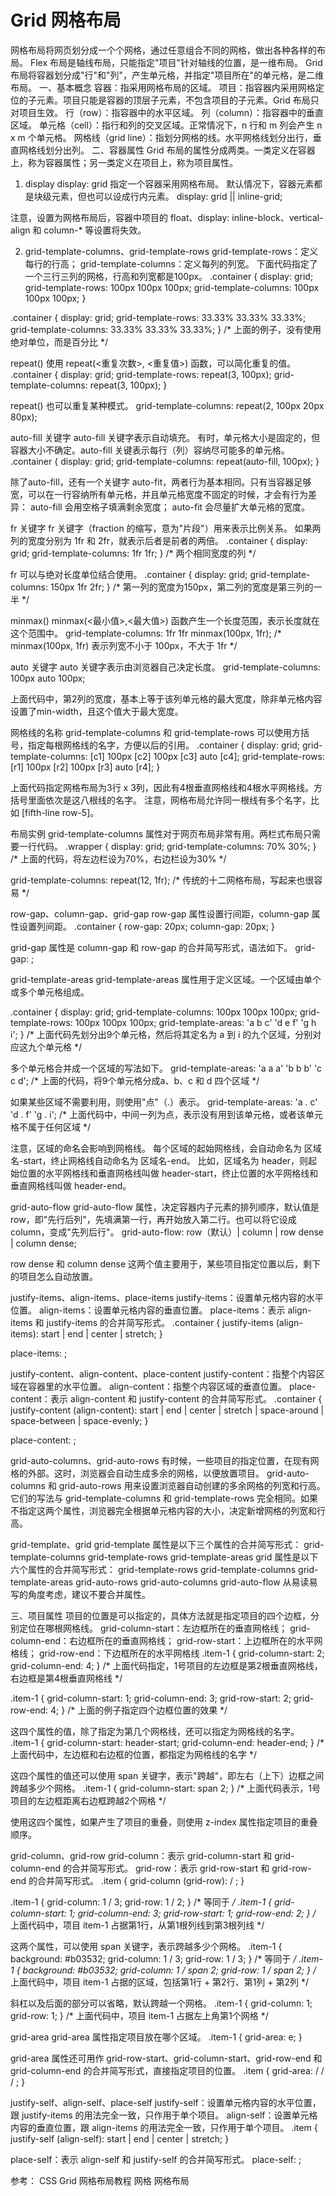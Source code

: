 # Grid 网格布局

网格布局将网页划分成一个个网格，通过任意组合不同的网格，做出各种各样的布局。
Flex 布局是轴线布局，只能指定"项目"针对轴线的位置，是一维布局。
Grid 布局将容器划分成"行"和"列"，产生单元格，并指定"项目所在"的单元格，是二维布局。
一、基本概念
容器：指采用网格布局的区域。
项目：指容器内采用网格定位的子元素。项目只能是容器的顶层子元素，不包含项目的子元素。Grid 布局只对项目生效。
行（row）：指容器中的水平区域。
列（column）：指容器中的垂直区域。
单元格（cell）：指行和列的交叉区域。正常情况下，n 行和 m 列会产生 n x m 个单元格。
网格线（grid line）：指划分网格的线。水平网格线划分出行，垂直网格线划分出列。
二、容器属性
Grid 布局的属性分成两类。一类定义在容器上，称为容器属性；另一类定义在项目上，称为项目属性。

1. display
display: grid 指定一个容器采用网格布局。
默认情况下，容器元素都是块级元素，但也可以设成行内元素。
display: grid || inline-grid;

注意，设置为网格布局后，容器中项目的 float、display: inline-block、vertical-align 和 column-* 等设置将失效。

2. grid-template-columns、grid-template-rows
grid-template-rows：定义每行的行高；
grid-template-columns：定义每列的列宽。
下面代码指定了一个三行三列的网格，行高和列宽都是100px。
.container {
  display: grid;
  grid-template-rows: 100px 100px 100px;
  grid-template-columns: 100px 100px 100px;
}

.container {
  display: grid;
  grid-template-rows: 33.33% 33.33% 33.33%;
  grid-template-columns: 33.33% 33.33% 33.33%;
}
/* 上面的例子，没有使用绝对单位，而是百分比 */


repeat()
使用 repeat(<重复次数>, <重复值>) 函数，可以简化重复的值。
.container {
  display: grid;
  grid-template-rows: repeat(3, 100px);
  grid-template-columns: repeat(3, 100px);
}


repeat() 也可以重复某种模式。
grid-template-columns: repeat(2, 100px 20px 80px);


auto-fill 关键字
auto-fill 关键字表示自动填充。
有时，单元格大小是固定的，但容器大小不确定。auto-fill 关键表示每行（列）容纳尽可能多的单元格。
.container {
  display: grid;
  grid-template-columns: repeat(auto-fill, 100px);
}

除了auto-fill，还有一个关键字 auto-fit，两者行为基本相同。只有当容器足够宽，可以在一行容纳所有单元格，并且单元格宽度不固定的时候，才会有行为差异：
auto-fill 会用空格子填满剩余宽度；
auto-fit 会尽量扩大单元格的宽度。

fr 关键字
fr 关键字（fraction 的缩写，意为"片段"）用来表示比例关系。
如果两列的宽度分别为 1fr 和 2fr，就表示后者是前者的两倍。
.container {
  display: grid;
  grid-template-columns: 1fr 1fr;
}
/* 两个相同宽度的列 */


fr 可以与绝对长度单位结合使用。
.container {
  display: grid;
  grid-template-columns: 150px 1fr 2fr;
}
/* 第一列的宽度为150px，第二列的宽度是第三列的一半 */


minmax()
minmax(<最小值>,<最大值>) 函数产生一个长度范围，表示长度就在这个范围中。
grid-template-columns: 1fr 1fr minmax(100px, 1fr);
/* minmax(100px, 1fr) 表示列宽不小于 100px，不大于 1fr */


auto 关键字
auto 关键字表示由浏览器自己决定长度。
grid-template-columns: 100px auto 100px;

上面代码中，第2列的宽度，基本上等于该列单元格的最大宽度，除非单元格内容设置了min-width，且这个值大于最大宽度。

网格线的名称
grid-template-columns 和 grid-template-rows 可以使用方括号，指定每根网格线的名字，方便以后的引用。
.container {
  display: grid;
  grid-template-columns: [c1] 100px [c2] 100px [c3] auto [c4];
  grid-template-rows: [r1] 100px [r2] 100px [r3] auto [r4];
}

上面代码指定网格布局为3行 x 3列，因此有4根垂直网格线和4根水平网格线。方括号里面依次是这八根线的名字。
注意，网格布局允许同一根线有多个名字，比如 [fifth-line row-5]。

布局实例
grid-template-columns 属性对于网页布局非常有用。两栏式布局只需要一行代码。
.wrapper {
  display: grid;
  grid-template-columns: 70% 30%;
}
/* 上面的代码，将左边栏设为70%，右边栏设为30% */

grid-template-columns: repeat(12, 1fr);
/* 传统的十二网格布局，写起来也很容易 */


row-gap、column-gap、grid-gap
row-gap 属性设置行间距，column-gap 属性设置列间距。
.container {
  row-gap: 20px;
  column-gap: 20px;
}


grid-gap 属性是 column-gap 和 row-gap 的合并简写形式，语法如下。
grid-gap: <row-gap> <column-gap>;


grid-template-areas
grid-template-areas 属性用于定义区域。一个区域由单个或多个单元格组成。



.container {
  display: grid;
  grid-template-columns: 100px 100px 100px;
  grid-template-rows: 100px 100px 100px;
  grid-template-areas: 'a b c'
                       'd e f'
                       'g h i';
}
/* 上面代码先划分出9个单元格，然后将其定名为 a 到 i 的九个区域，分别对应这九个单元格 */


多个单元格合并成一个区域的写法如下。
grid-template-areas: 'a a a'
                     'b b b'
                     'c c d';
/* 上面的代码，将9个单元格分成a、b、c 和 d 四个区域 */


如果某些区域不需要利用，则使用"点"（.）表示。
grid-template-areas: 'a . c'
                     'd . f'
                     'g . i';
/* 上面代码中，中间一列为点，表示没有用到该单元格，或者该单元格不属于任何区域 */

注意，区域的命名会影响到网格线。
每个区域的起始网格线，会自动命名为 区域名-start，终止网格线自动命名为 区域名-end。
比如，区域名为 header，则起始位置的水平网格线和垂直网格线叫做 header-start，终止位置的水平网格线和垂直网格线叫做 header-end。

grid-auto-flow
grid-auto-flow 属性，决定容器内子元素的排列顺序，默认值是 row，即"先行后列"，先填满第一行，再开始放入第二行。也可以将它设成 column，变成"先列后行"。
grid-auto-flow: row（默认）| column | row dense | column dense;

row dense 和 column dense 这两个值主要用于，某些项目指定位置以后，剩下的项目怎么自动放置。

justify-items、align-items、place-items
justify-items：设置单元格内容的水平位置。
align-items：设置单元格内容的垂直位置。
place-items：表示 align-items 和 justify-items 的合并简写形式。
.container {
  justify-items (align-items): start | end | center | stretch;
}

place-items: <align-items> <justify-items>;


justify-content、align-content、place-content
justify-content：指整个内容区域在容器里的水平位置。
align-content：指整个内容区域的垂直位置。
place-content：表示 align-content 和 justify-content 的合并简写形式。
.container {
  justify-content (align-content): start | end | center | stretch | space-around | space-between | space-evenly;
}

place-content: <align-content> <justify-content>;


grid-auto-columns、grid-auto-rows
有时候，一些项目的指定位置，在现有网格的外部。这时，浏览器会自动生成多余的网格，以便放置项目。
grid-auto-columns 和 grid-auto-rows 用来设置浏览器自动创建的多余网格的列宽和行高。它们的写法与 grid-template-columns 和 grid-template-rows 完全相同。如果不指定这两个属性，浏览器完全根据单元格内容的大小，决定新增网格的列宽和行高。

grid-template、grid
grid-template 属性是以下三个属性的合并简写形式：
grid-template-columns
grid-template-rows
grid-template-areas 
grid 属性是以下六个属性的合并简写形式：
grid-template-rows
grid-template-columns
grid-template-areas
grid-auto-rows
grid-auto-columns
grid-auto-flow
从易读易写的角度考虑，建议不要合并属性。

三、项目属性
项目的位置是可以指定的，具体方法就是指定项目的四个边框，分别定位在哪根网格线。
grid-column-start：左边框所在的垂直网格线；
grid-column-end：右边框所在的垂直网格线；
grid-row-start：上边框所在的水平网格线；
grid-row-end：下边框所在的水平网格线
.item-1 {
  grid-column-start: 2;
  grid-column-end: 4;
}
/* 上面代码指定，1号项目的左边框是第2根垂直网格线，右边框是第4根垂直网格线 */

.item-1 {
  grid-column-start: 1;
  grid-column-end: 3;
  grid-row-start: 2;
  grid-row-end: 4;
}
/* 上面的例子指定四个边框位置的效果  */


这四个属性的值，除了指定为第几个网格线，还可以指定为网格线的名字。
.item-1 {
  grid-column-start: header-start;
  grid-column-end: header-end;
}
/* 上面代码中，左边框和右边框的位置，都指定为网格线的名字 */


这四个属性的值还可以使用 span 关键字，表示"跨越"，即左右（上下）边框之间跨越多少个网格。
.item-1 {
  grid-column-start: span 2;
}
/* 上面代码表示，1号项目的左边框距离右边框跨越2个网格 */


使用这四个属性，如果产生了项目的重叠，则使用 z-index 属性指定项目的重叠顺序。

grid-column、grid-row
grid-column：表示 grid-column-start 和 grid-column-end 的合并简写形式。
grid-row：表示 grid-row-start 和 grid-row-end 的合并简写形式。
.item {
  grid-column (grid-row): <start-line> / <end-line>;
}

.item-1 {
  grid-column: 1 / 3;
  grid-row: 1 / 2;
}
/* 等同于 */
.item-1 {
  grid-column-start: 1;
  grid-column-end: 3;
  grid-row-start: 1;
  grid-row-end: 2;
}
/* 上面代码中，项目 item-1 占据第1行，从第1根列线到第3根列线 */


这两个属性，可以使用 span 关键字，表示跨越多少个网格。
.item-1 {
  background: #b03532;
  grid-column: 1 / 3;
  grid-row: 1 / 3;
}
/* 等同于 */
.item-1 {
  background: #b03532;
  grid-column: 1 / span 2;
  grid-row: 1 / span 2;
}
/* 上面代码中，项目 item-1 占据的区域，包括第1行 + 第2行、第1列 + 第2列 */


斜杠以及后面的部分可以省略，默认跨越一个网格。
.item-1 {
  grid-column: 1;
  grid-row: 1;
}
/* 上面代码中，项目 item-1 占据左上角第1个网格 */


grid-area
grid-area 属性指定项目放在哪个区域。
.item-1 { grid-area: e; }


grid-area 属性还可用作 grid-row-start、grid-column-start、grid-row-end 和 grid-column-end 的合并简写形式，直接指定项目的位置。
.item {
  grid-area: <row-start> / <column-start> / <row-end> / <column-end>;
}


justify-self、align-self、place-self
justify-self：设置单元格内容的水平位置，跟 justify-items 的用法完全一致，只作用于单个项目。
align-self：设置单元格内容的垂直位置，跟 align-items 的用法完全一致，只作用于单个项目。
.item {
  justify-self (align-self): start | end | center | stretch;
}


place-self：表示 align-self 和 justify-self 的合并简写形式。
place-self: <align-self> <justify-self>;


参考：
CSS Grid 网格布局教程
网格
网格布局
